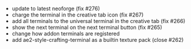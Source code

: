 - update to latest neoforge (fix #276)
- charge the terminal in the creative tab icon (fix #267)
- add all terminals to the universal terminal in the creative tab (fix #266)
- show the next terminal on the next terminal button (fix #265)
- change how addon terminals are registered
- add ae2-style-crafting-terminal as a builtin texture pack (close #262)
